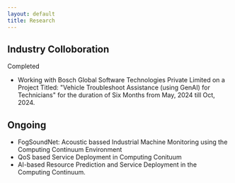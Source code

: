 ```yaml
---
layout: default
title: Research
---
```

## Industry Colloboration 
 
 Completed 

- Working with Bosch Global Software Technologies Private Limited on a Project Titled: "Vehicle Troubleshoot Assistance (using GenAI) for Technicians" for the duration of Six Months from May, 2024 till Oct, 2024. 

## Ongoing
- FogSoundNet: Acoustic bassed Industrial Machine Monitoring using the Computing Continuum Environment
- QoS based Service Deployment in Computing Conituum
- AI-based Resource Prediction and Service Deployment in the Computing Continuum. 

